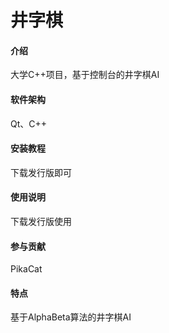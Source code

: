 # 井字棋

#### 介绍
大学C++项目，基于控制台的井字棋AI

#### 软件架构
Qt、C++

#### 安装教程
下载发行版即可

#### 使用说明
下载发行版使用

#### 参与贡献
PikaCat

#### 特点
基于AlphaBeta算法的井字棋AI